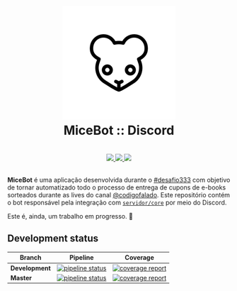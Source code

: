 <h1 align='center'>
    <img src='https://raw.githubusercontent.com/micebot/assets/master/images/logo-256x256.png'><br>
    MiceBot :: Discord
</h1>
<br>
<div align='center'>
    <a href='https://github.com/psf/black'>
        <img src='https://img.shields.io/badge/code%20style-black-000000.svg'/>
    </a>
    <a href='https://github.com/micebot/discord/issues'>
        <img src='https://badgen.net/github/open-issues/micebot/discord'>
    </a>
    <a href='https://github.com/micebot/discord/commits/development'>
        <img src='https://badgen.net/github/last-commit/micebot/discord/development'>
    </a>
</div>
<br>

**MiceBot** é uma aplicação desenvolvida durante o [#desafio333][9] com objetivo de tornar automatizado todo o processo de entrega de
cupons de e-books sorteados durante as lives do canal [@codigofalado][10]. Este repositório contém o bot
responsável pela integração com [`servidor/core`][11] por meio do Discord.

Este é, ainda, um trabalho em progresso. 🧀
<br>

## Development status

| Branch | Pipeline | Coverage |
| ------ | ----- | ----- |
| **Development** | [![pipeline status][1]][2] | [![coverage report][3]][4] |
| **Master** | [![pipeline status][5]][6] | [![coverage report][7]][8] |

[1]:https://gitlab.com/micebot/discord-ci/badges/development/pipeline.svg
[2]:https://gitlab.com/micebot/discord-ci/-/pipelines?page=1&scope=all&ref=development
[3]:https://gitlab.com/micebot/discord-ci/badges/development/coverage.svg
[4]:https://gitlab.com/micebot/discord-ci/-/commits/development
[5]:https://gitlab.com/micebot/discord-ci/badges/master/pipeline.svg
[6]:https://gitlab.com/micebot/discord-ci/-/pipelines?page=1&scope=all&ref=master
[7]:https://gitlab.com/micebot/discord-ci/badges/master/coverage.svg
[8]:https://gitlab.com/micebot/discord-ci/-/commits/master
[9]:https://github.com/codigofalado/desafio333
[10]:https://www.twitch.tv/codigofalado
[11]:https://github.com/micebot/server
